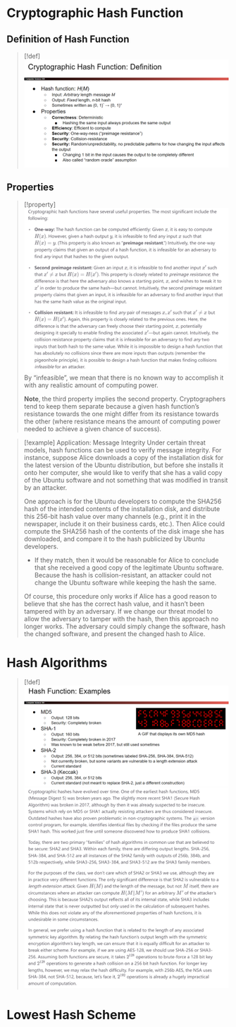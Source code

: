 # Cryptographic Hash Function
## Definition of Hash Function
> [!def]
> ![](3_Cryptographic_Hashes.assets/image-20240308221244302.png)


## Properties
> [!property]
> ![](3_Cryptographic_Hashes.assets/image-20240308221434176.png)
> By “infeasible”, we mean that there is no known way to accomplish it with any realistic amount of computing power.
> 
> **Note**, the third property implies the second property. Cryptographers tend to keep them separate because a given hash function’s resistance towards the one might differ from its resistance towards the other (where resistance means the amount of computing power needed to achieve a given chance of success).

> [!example] Application: Message Integrity
> Under certain threat models, hash functions can be used to verify message integrity. For instance, suppose Alice downloads a copy of the installation disk for the latest version of the Ubuntu distribution, but before she installs it onto her computer, she would like to verify that she has a valid copy of the Ubuntu software and not something that was modified in transit by an attacker. 
> 
> One approach is for the Ubuntu developers to compute the SHA256 hash of the intended contents of the installation disk, and distribute this 256-bit hash value over many channels (e.g., print it in the newspaper, include it on their business cards, etc.). Then Alice could compute the SHA256 hash of the contents of the disk image she has downloaded, and compare it to the hash publicized by Ubuntu developers. 
> - If they match, then it would be reasonable for Alice to conclude that she received a good copy of the legitimate Ubuntu software. Because the hash is collision-resistant, an attacker could not change the Ubuntu software while keeping the hash the same. 
> 
> Of course, this procedure only works if Alice has a good reason to believe that she has the correct hash value, and it hasn’t been tampered with by an adversary. If we change our threat model to allow the adversary to tamper with the hash, then this approach no longer works. The adversary could simply change the software, hash the changed software, and present the changed hash to Alice.





# Hash Algorithms
> [!def]
> ![](3_Cryptographic_Hashes.assets/image-20240308223329252.png)![](3_Cryptographic_Hashes.assets/image-20240308223454401.png)






# Lowest Hash Scheme
